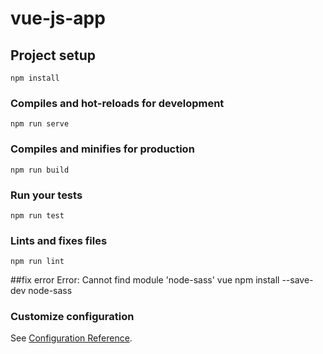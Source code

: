# vue-js-app

## Project setup
```
npm install
```

### Compiles and hot-reloads for development
```
npm run serve
```

### Compiles and minifies for production
```
npm run build
```

### Run your tests
```
npm run test
```

### Lints and fixes files
```
npm run lint
```

##fix error
Error: Cannot find module 'node-sass' vue
npm install --save-dev node-sass


### Customize configuration
See [Configuration Reference](https://cli.vuejs.org/config/).
